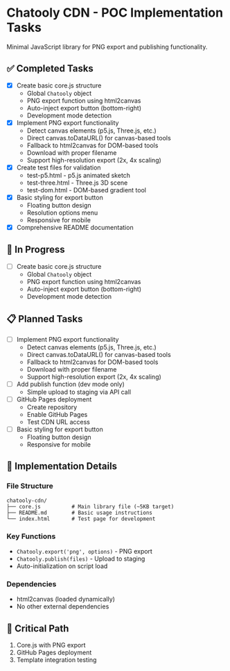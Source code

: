 # Chatooly CDN - POC Implementation Tasks

Minimal JavaScript library for PNG export and publishing functionality.

## ✅ Completed Tasks

- [x] Create basic core.js structure
  - Global `Chatooly` object
  - PNG export function using html2canvas
  - Auto-inject export button (bottom-right)
  - Development mode detection
- [x] Implement PNG export functionality
  - Detect canvas elements (p5.js, Three.js, etc.)
  - Direct canvas.toDataURL() for canvas-based tools
  - Fallback to html2canvas for DOM-based tools
  - Download with proper filename
  - Support high-resolution export (2x, 4x scaling)
- [x] Create test files for validation
  - test-p5.html - p5.js animated sketch
  - test-three.html - Three.js 3D scene
  - test-dom.html - DOM-based gradient tool
- [x] Basic styling for export button
  - Floating button design
  - Resolution options menu
  - Responsive for mobile
- [x] Comprehensive README documentation

## 🚧 In Progress

- [ ] Create basic core.js structure
  - Global `Chatooly` object
  - PNG export function using html2canvas
  - Auto-inject export button (bottom-right)
  - Development mode detection

## 📋 Planned Tasks

- [ ] Implement PNG export functionality
  - Detect canvas elements (p5.js, Three.js, etc.)
  - Direct canvas.toDataURL() for canvas-based tools
  - Fallback to html2canvas for DOM-based tools
  - Download with proper filename
  - Support high-resolution export (2x, 4x scaling)
- [ ] Add publish function (dev mode only)
  - Simple upload to staging via API call
- [ ] GitHub Pages deployment
  - Create repository
  - Enable GitHub Pages
  - Test CDN URL access
- [ ] Basic styling for export button
  - Floating button design
  - Responsive for mobile

## 📁 Implementation Details

### File Structure
```
chatooly-cdn/
├── core.js          # Main library file (~5KB target)
├── README.md        # Basic usage instructions
└── index.html       # Test page for development
```

### Key Functions
- `Chatooly.export('png', options)` - PNG export
- `Chatooly.publish(files)` - Upload to staging
- Auto-initialization on script load

### Dependencies
- html2canvas (loaded dynamically)
- No other external dependencies

## 🔴 Critical Path
1. Core.js with PNG export
2. GitHub Pages deployment
3. Template integration testing